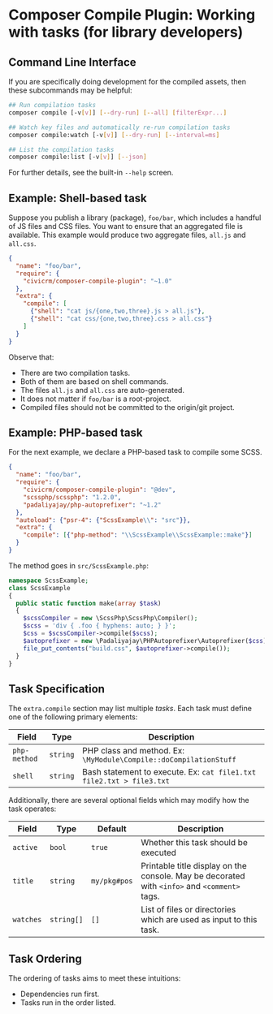 # Composer Compile Plugin: Working with tasks (for library developers)

## Command Line Interface

If you are specifically doing development for the compiled assets, then these subcommands may be helpful:

```bash
## Run compilation tasks
composer compile [-v[v]] [--dry-run] [--all] [filterExpr...]

## Watch key files and automatically re-run compilation tasks
composer compile:watch [-v[v]] [--dry-run] [--interval=ms]

## List the compilation tasks
composer compile:list [-v[v]] [--json]
```

For further details, see the built-in `--help` screen.

## Example: Shell-based task

Suppose you publish a library (package), `foo/bar`, which includes a handful of JS files and CSS files. You want to ensure that
an aggregated file is available. This example would produce two aggregate files, `all.js` and `all.css`.

```json
{
  "name": "foo/bar",
  "require": {
    "civicrm/composer-compile-plugin": "~1.0"
  },
  "extra": {
    "compile": [
      {"shell": "cat js/{one,two,three}.js > all.js"},
      {"shell": "cat css/{one,two,three}.css > all.css"}
    ]
  }
}
```

Observe that:

* There are two compilation tasks.
* Both of them are based on shell commands.
* The files `all.js` and `all.css` are auto-generated.
* It does not matter if `foo/bar` is a root-project.
* Compiled files should not be committed to the origin/git project.

## Example: PHP-based task

For the next example, we declare a PHP-based task to compile some SCSS.

```json
{
  "name": "foo/bar",
  "require": {
    "civicrm/composer-compile-plugin": "@dev",
    "scssphp/scssphp": "1.2.0",
    "padaliyajay/php-autoprefixer": "~1.2"
  },
  "autoload": {"psr-4": {"ScssExample\\": "src"}},
  "extra": {
    "compile": [{"php-method": "\\ScssExample\\ScssExample::make"}]
  }
}
```

The method goes in `src/ScssExample.php`:

```php
namespace ScssExample;
class ScssExample
{
  public static function make(array $task)
  {
    $scssCompiler = new \ScssPhp\ScssPhp\Compiler();
    $scss = 'div { .foo { hyphens: auto; } }';
    $css = $scssCompiler->compile($scss);
    $autoprefixer = new \Padaliyajay\PHPAutoprefixer\Autoprefixer($css);
    file_put_contents("build.css", $autoprefixer->compile());
  }
}
```

## Task Specification

The `extra.compile` section may list multiple *tasks*. Each task must define one of the following primary elements:

| Field | Type | Description |
| -- | -- | -- |
| `php-method` | `string` | PHP class and method. Ex: `\MyModule\Compile::doCompilationStuff` |
| `shell` | `string` | Bash statement to execute. Ex: `cat file1.txt file2.txt > file3.txt` |

Additionally, there are several optional fields which may modify how the task operates:

| Field | Type | Default | Description |
| -- | -- | -- | -- |
| `active` | `bool` | `true` | Whether this task should be executed |
| `title` | `string` | `my/pkg#pos` | Printable title display on the console. May be decorated with `<info>` and `<comment>` tags. |
| `watches` | `string[]` | `[]` | List of files or directories which are used as input to this task. |

## Task Ordering

The ordering of tasks aims to meet these intuitions:

* Dependencies run first.
* Tasks run in the order listed.
